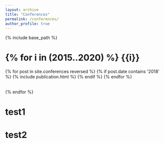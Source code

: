 ```yaml
---
layout: archive
title: "Conferences"
permalink: /conferences/
author_profile: true
---
```


<!-- {% if site.author.googlescholar %}
  You can also find my articles on <u><a href="{{author.googlescholar}}">my Google Scholar profile</a>.</u>
{% endif %} -->

{% include base_path %}


{% for i in (2015..2020) %}
{{i}}
=====
<table>
{% for post in site.conferences reversed %}
{% if post.date contains '2018' %}
<tr>{% include publication.html %}</tr>
{% endif %}
{% endfor %}
</table>

<!-- <table>
{% for post in site.conferences reversed %}
  <tr>{% include publication.html %}</tr>
{% endfor %}
</table> -->

{% endfor %}

test1
=====

test2
=====


